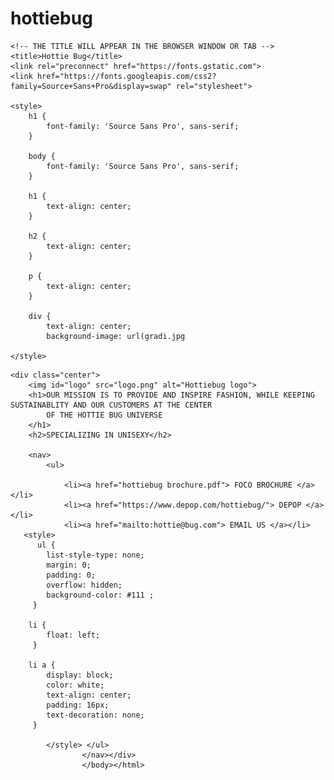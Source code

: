 # hottiebug
<html>

<head>

    <!-- THE TITLE WILL APPEAR IN THE BROWSER WINDOW OR TAB -->
    <title>Hottie Bug</title>
    <link rel="preconnect" href="https://fonts.gstatic.com">
    <link href="https://fonts.googleapis.com/css2?family=Source+Sans+Pro&display=swap" rel="stylesheet">

    <style>
        h1 {
            font-family: 'Source Sans Pro', sans-serif;
        }

        body {
            font-family: 'Source Sans Pro', sans-serif;
        }

        h1 {
            text-align: center;
        }

        h2 {
            text-align: center;
        }

        p {
            text-align: center;
        }

        div {
            text-align: center;
            background-image: url(gradi.jpg
    
    </style>

</head>

<body>

    <div class="center">
        <img id="logo" src="logo.png" alt="Hottiebug logo">
        <h1>OUR MISSION IS TO PROVIDE AND INSPIRE FASHION, WHILE KEEPING SUSTAINABLITY AND OUR CUSTOMERS AT THE CENTER
            OF THE HOTTIE BUG UNIVERSE
        </h1>
        <h2>SPECIALIZING IN UNISEXY</h2>

        <nav>
            <ul>
 
                <li><a href="hottiebug brochure.pdf"> FOCO BROCHURE </a></li>
                <li><a href="https://www.depop.com/hottiebug/"> DEPOP </a></li>
                <li><a href="mailto:hottie@bug.com"> EMAIL US </a></li>
       <style>         
          ul {
            list-style-type: none;
            margin: 0;
            padding: 0;
            overflow: hidden;
            background-color: #111 ;
         }

        li {
            float: left;
         }

        li a {
            display: block;
            color: white;
            text-align: center;
            padding: 16px;
            text-decoration: none;
         }
     
            </style> </ul>
                    </nav></div>
                    </body></html>
